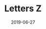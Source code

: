---
title: Letters Z
date: '2019-06-27'
thumb_image: images/mar-4yo/4-mar-z-letters.jpg
thumb_image_alt: Letters Z
image: images/mar-4yo/4-mar-z-letters.jpg
image_alt: Letters Z
template: project
---	